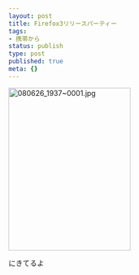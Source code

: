 ```yaml
---
layout: post
title: Firefox3リリースパーティー
tags:
- 携帯から
status: publish
type: post
published: true
meta: {}
---
```

<div class="moblogkun-entry">
<img src="http://wo.skr.jp/images/uploads/20080626_486372318bff4.jpg" width="240" height="320" alt="080626_1937~0001.jpg" />
<p>にきてるよ<br />
</p>
</div>
